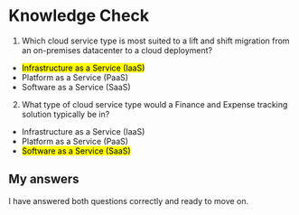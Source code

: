 # Knowledge Check

1. Which cloud service type is most suited to a lift and shift migration from an on-premises datacenter to a cloud deployment?

- <mark>Infrastructure as a Service (IaaS)</mark>
- Platform as a Service (PaaS)
- Software as a Service (SaaS)

2. What type of cloud service type would a Finance and Expense tracking solution typically be in?

- Infrastructure as a Service (IaaS)
- Platform as a Service (PaaS)
- <mark>Software as a Service (SaaS)</mark>

## My answers

I have answered both questions correctly and ready to move on.
